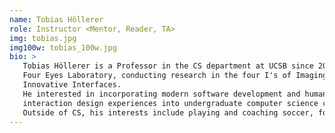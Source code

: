 ```yaml
---
name: Tobias Höllerer
role: Instructor <Mentor, Reader, TA>
img: tobias.jpg
img100w: tobias_100w.jpg
bio: >
   Tobias Höllerer is a Professor in the CS department at UCSB since 2002. He directs the 
   Four Eyes Laboratory, conducting research in the four I's of Imaging, Interaction, and 
   Innovative Interfaces.
   He interested in incorporating modern software development and human-computer 
   interaction design experiences into undergraduate computer science courses.
   Outside of CS, his interests include playing and coaching soccer, food, hiking, and traveling.
---
```

